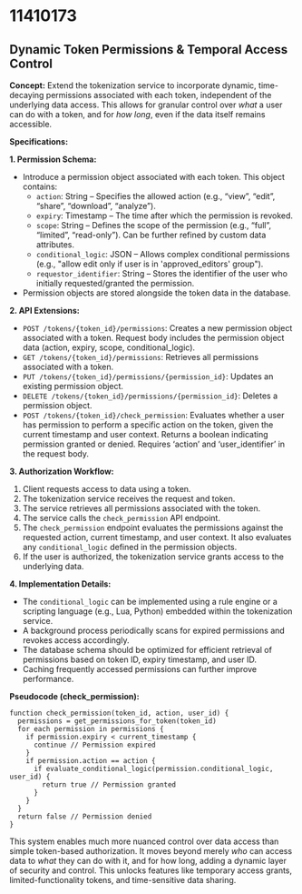 # 11410173

## Dynamic Token Permissions & Temporal Access Control

**Concept:** Extend the tokenization service to incorporate dynamic, time-decaying permissions associated with each token, independent of the underlying data access. This allows for granular control over *what* a user can do with a token, and for *how long*, even if the data itself remains accessible. 

**Specifications:**

**1. Permission Schema:**

*   Introduce a permission object associated with each token. This object contains:
    *   `action`: String – Specifies the allowed action (e.g., “view”, “edit”, “share”, “download”, “analyze”).
    *   `expiry`: Timestamp – The time after which the permission is revoked.
    *   `scope`: String – Defines the scope of the permission (e.g., “full”, “limited”, “read-only”).  Can be further refined by custom data attributes.
    *   `conditional_logic`: JSON – Allows complex conditional permissions (e.g., "allow edit only if user is in 'approved_editors' group").
    *   `requestor_identifier`: String – Stores the identifier of the user who initially requested/granted the permission.
*   Permission objects are stored alongside the token data in the database.

**2. API Extensions:**

*   `POST /tokens/{token_id}/permissions`:  Creates a new permission object associated with a token. Request body includes the permission object data (action, expiry, scope, conditional_logic).
*   `GET /tokens/{token_id}/permissions`: Retrieves all permissions associated with a token.
*   `PUT /tokens/{token_id}/permissions/{permission_id}`: Updates an existing permission object.
*   `DELETE /tokens/{token_id}/permissions/{permission_id}`: Deletes a permission object.
*   `POST /tokens/{token_id}/check_permission`:  Evaluates whether a user has permission to perform a specific action on the token, given the current timestamp and user context. Returns a boolean indicating permission granted or denied.  Requires ‘action’ and ‘user_identifier’ in the request body.

**3. Authorization Workflow:**

1.  Client requests access to data using a token.
2.  The tokenization service receives the request and token.
3.  The service retrieves all permissions associated with the token.
4.  The service calls the `check_permission` API endpoint.
5.  The `check_permission` endpoint evaluates the permissions against the requested action, current timestamp, and user context. It also evaluates any `conditional_logic` defined in the permission objects.
6.  If the user is authorized, the tokenization service grants access to the underlying data.

**4.  Implementation Details:**

*   The `conditional_logic` can be implemented using a rule engine or a scripting language (e.g., Lua, Python) embedded within the tokenization service.
*   A background process periodically scans for expired permissions and revokes access accordingly.
*   The database schema should be optimized for efficient retrieval of permissions based on token ID, expiry timestamp, and user ID.
*   Caching frequently accessed permissions can further improve performance.

**Pseudocode (check_permission):**

```
function check_permission(token_id, action, user_id) {
  permissions = get_permissions_for_token(token_id)
  for each permission in permissions {
    if permission.expiry < current_timestamp {
      continue // Permission expired
    }
    if permission.action == action {
      if evaluate_conditional_logic(permission.conditional_logic, user_id) {
        return true // Permission granted
      }
    }
  }
  return false // Permission denied
}
```

This system enables much more nuanced control over data access than simple token-based authorization. It moves beyond merely *who* can access data to *what* they can do with it, and for how long, adding a dynamic layer of security and control. This unlocks features like temporary access grants, limited-functionality tokens, and time-sensitive data sharing.